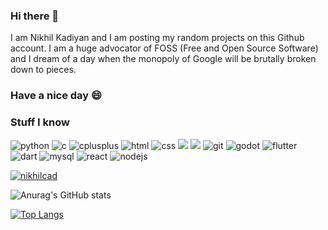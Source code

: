 ### Hi there 👋
I am Nikhil Kadiyan and I am posting my random projects on this Github account. I am a huge advocator of FOSS (Free and Open Source Software) and I dream of a day when the monopoly of Google will be brutally broken down to pieces.
### Have a nice day 😄

### Stuff I know

<p>
<!--    https://github.com/alexandresanlim/Badges4-README.md-Profile   -->
<img alt=python src='https://img.shields.io/badge/Python-FFD43B?style=for-the-badge&logo=python&logoColor=darkgreen'>
<img alt=c src='https://img.shields.io/badge/C-00599C?style=for-the-badge&logo=c&logoColor=white'>
<img alt=cplusplus src='https://img.shields.io/badge/C%2B%2B-00599C?style=for-the-badge&logo=c%2B%2B&logoColor=white'>
<img alt=html src='https://img.shields.io/badge/HTML5-E34F26?style=for-the-badge&logo=html5&logoColor=white'>
<img alt=css src='https://img.shields.io/badge/CSS3-1572B6?style=for-the-badge&logo=css3&logoColor=white'>
<img halt=javascript src='https://img.shields.io/badge/JavaScript-323330?style=for-the-badge&logo=javascript&logoColor=F7DF1E'>
<img halt=heroku src='https://img.shields.io/badge/Heroku-430098?style=for-the-badge&logo=heroku&logoColor=white'>
<img alt=git src='https://img.shields.io/badge/GIT-E44C30?style=for-the-badge&logo=git&logoColor=white'>
<img alt=godot src='https://img.shields.io/badge/Godot-478CBF?style=for-the-badge&logo=GodotEngine&logoColor=white'>
<img alt=flutter src='https://img.shields.io/badge/Flutter-02569B?style=for-the-badge&logo=flutter&logoColor=white'>
<img alt=dart src='https://img.shields.io/badge/Dart-0175C2?style=for-the-badge&logo=dart&logoColor=white'>
<img alt=mysql src='https://img.shields.io/badge/MySQL-005C84?style=for-the-badge&logo=mysql&logoColor=white'>
<img alt=react src='https://img.shields.io/badge/React-20232A?style=for-the-badge&logo=react&logoColor=61DAFB'>
<img alt=nodejs src='https://img.shields.io/badge/Node.js-339933?style=for-the-badge&logo=nodedotjs&logoColor=white'>
</p>
<!--
<img height="32" width="32" src="https://cdn.jsdelivr.net/npm/simple-icons@v6/icons/python.svg" />
<img height="32" width="32" src="https://cdn.jsdelivr.net/npm/simple-icons@v6/icons/c.svg" />
<img height="32" width="32" src="https://cdn.jsdelivr.net/npm/simple-icons@v6/icons/cplusplus.svg" />
<img height="32" width="32" src="https://cdn.jsdelivr.net/npm/simple-icons@v6/icons/html5.svg" />
<img height="32" width="32" src="https://cdn.jsdelivr.net/npm/simple-icons@v6/icons/css3.svg" />
<img height="32" width="32" src="https://cdn.jsdelivr.net/npm/simple-icons@v6/icons/javascript.svg" />
<img height="32" width="32" src="https://cdn.jsdelivr.net/npm/simple-icons@v6/icons/git.svg" />
<img height="32" width="32" src="https://cdn.jsdelivr.net/npm/simple-icons@v6/icons/godotengine.svg" />
<img height="32" width="32" src="https://cdn.jsdelivr.net/npm/simple-icons@v6/icons/flutter.svg" />
<img height="32" width="32" src="https://cdn.jsdelivr.net/npm/simple-icons@v6/icons/mysql.svg" />
-->
<p> <a href="https://github.com/ryo-ma/github-profile-trophy"><img src="https://github-profile-trophy.vercel.app/?username=nikhilcad" alt="nikhilcad" /></a> </p>

![Anurag's GitHub stats](https://github-readme-stats.vercel.app/api?username=nikhilcad&show_icons=true&theme=gotham)

[![Top Langs](https://github-readme-stats.vercel.app/api/top-langs/?username=nikhilcad&layout=compact&theme=gotham)](https://github.com/anuraghazra/github-readme-stats)
<!--
**nikhilCad/nikhilCad** is a ✨ _special_ ✨ repository because its `README.md` (this file) appears on your GitHub profile.

Here are some ideas to get you started:

- 🔭 I’m currently working on ...
- 🌱 I’m currently learning ...
- 👯 I’m looking to collaborate on ...
- 🤔 I’m looking for help with ...
- 💬 Ask me about ...
- 📫 How to reach me: ...
- 😄 Pronouns: ...
- ⚡ Fun fact: ...
-->
